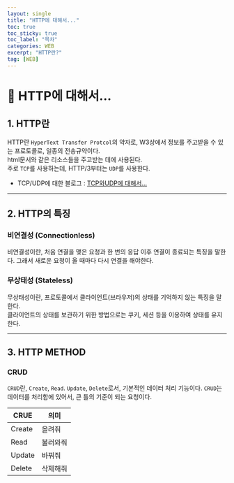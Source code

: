 ```yaml
---
layout: single
title: "HTTP에 대해서..."
toc: true
toc_sticky: true
toc_label: "목차"
categories: WEB
excerpt: "HTTP란?"
tag: [WEB]
---
```


# 📘 HTTP에 대해서...
## 1. HTTP란
HTTP란 `HyperText Transfer Protcol`의 약자로, W3상에서 정보를 주고받을 수 있는 프로토콜로, 일종의 전송규약이다.  
html문서와 같은 리소스들을 주고받는 데에 사용된다.  
주로 `TCP`를 사용하는데, HTTP/3부터는 `UDP`를 사용한다.  
- TCP/UDP에 대한 블로그 : [TCP와UDP에 대해서...](https://hellojunho.github.io/web/TCP%EC%99%80UDP/)

--- 

## 2. HTTP의 특징
### 비연결성 (Connectionless)
비연결성이란, 처음 연결을 맺은 요청과 한 번의 응답 이후 연결이 종료되는 특징을 말한다. 
그래서 새로운 요청이 올 때마다 다시 연결을 해야한다.  

### 무상태성 (Stateless)
무상태성이란, 프로토콜에서 클라이언트(브라우저)의 상태를 기억하지 않는 특징을 말한다.  
클라이언트의 상태를 보관하기 위한 방법으로는 쿠키, 세션 등을 이용하여 상태를 유지한다.

---
## 3. HTTP METHOD
### CRUD
`CRUD`란, `Create`, `Read`. `Update`, `Delete`로서, 기본적인 데이터 처리 기능이다. `CRUD`는 데이터를 처리함에 있어서, 큰 틀의 기준이 되는 요청이다.

|CRUE|의미|
|------|---|
|Create|올려줘|
|Read|불러와줘|
|Update|바꿔줘|
|Delete|삭제해줘|
